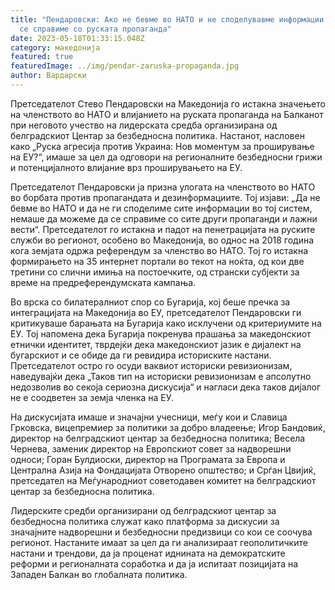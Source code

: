 ```yaml
---
title: "Пендаровски: Ако не бевме во НАТО и не споделувавме информации немаше да
  се справиме со руската пропаганда"
date: 2023-05-18T01:33:15.048Z
category: македонија
featured: true
featuredImage: ../img/pendar-zaruska-propaganda.jpg
author: Вардарски
---
```

Претседателот Стево Пендаровски на Македонија го истакна значењето на членството во НАТО и влијанието на руската пропаганда на Балканот при неговото учество на лидерската средба организирана од белградскиот Центар за безбедносна политика. Настанот, насловен како „Руска агресија против Украина: Нов моментум за проширување на ЕУ?“, имаше за цел да одговори на регионалните безбедносни грижи и потенцијалното влијание врз проширувањето на ЕУ.

Претседателот Пендаровски ја призна улогата на членството во НАТО во борбата против пропагандата и дезинформациите. Тој изјави: „Да не бевме во НАТО и да не ги споделиме сите информации во тој систем, немаше да можеме да се справиме со сите други пропаганди и лажни вести“. Претседателот го истакна и падот на пенетрацијата на руските служби во регионот, особено во Македонија, во однос на 2018 година кога земјата одржа референдум за членство во НАТО. Тој го истакна формирањето на 35 интернет портали во текот на ноќта, од кои две третини со слични имиња на постоечките, од странски субјекти за време на предреферендумската кампања.

Во врска со билатералниот спор со Бугарија, кој беше пречка за интеграцијата на Македонија во ЕУ, претседателот Пендаровски ги критикуваше барањата на Бугарија како исклучени од критериумите на ЕУ. Тој напомена дека Бугарија покренува прашања за македонскиот етнички идентитет, тврдејќи дека македонскиот јазик е дијалект на бугарскиот и се обиде да ги ревидира историските настани. Претседателот остро го осуди ваквиот историски ревизионизам, наведувајќи дека „Таков тип на историски ревизионизам е апсолутно недозволив во секоја сериозна дискусија“ и нагласи дека таков дијалог не е соодветен за земја членка на ЕУ.

На дискусијата имаше и значајни учесници, меѓу кои и Славица Грковска, вицепремиер за политики за добро владеење; Игор Бандовиќ, директор на белградскиот центар за безбедносна политика; Весела Чернева, заменик директор на Европскиот совет за надворешни односи; Горан Булдиоски, директор на Програмата за Европа и Централна Азија на Фондацијата Отворено општество; и Срѓан Цвијиќ, претседател на Меѓународниот советодавен комитет на белградскиот центар за безбедносна политика.

Лидерските средби организирани од белградскиот центар за безбедносна политика служат како платформа за дискусии за значајните надворешни и безбедносни предизвици со кои се соочува регионот. Настаните имаат за цел да ги анализираат геополитичките настани и трендови, да ја проценат иднината на демократските реформи и регионалната соработка и да ја испитаат позицијата на Западен Балкан во глобалната политика.